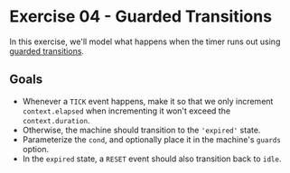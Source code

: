 # Exercise 04 - Guarded Transitions

In this exercise, we'll model what happens when the timer runs out using
[guarded transitions](https://xstate.js.org/docs/guides/guards.html).

## Goals

- Whenever a `TICK` event happens, make it so that we only increment
  `context.elapsed` when incrementing it won't exceed the `context.duration`.
- Otherwise, the machine should transition to the `'expired'` state.
- Parameterize the `cond`, and optionally place it in the machine's `guards`
  option.
- In the `expired` state, a `RESET` event should also transition back to `idle`.
